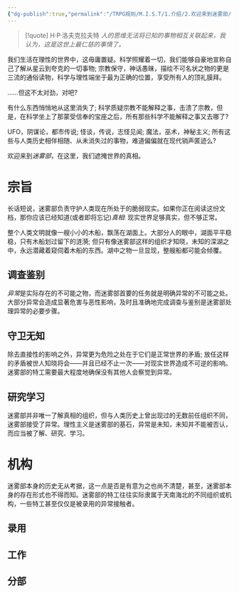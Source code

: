 ```yaml
---
{"dg-publish":true,"permalink":"/TRPG规则/M.I.S.T/1.介绍/2.欢迎来到迷雾部/"}
---
```


> [!quote] H·P·洛夫克拉夫特
> *人的思维无法将已知的事物相互关联起来，我认为，这是这世上最仁慈的事情了。*

我们生活在理性的世界中，这毋庸置疑。科学照耀着一切，我们能够自豪地宣称自己了解从星云到夸克的一切事物; 宗教保守，神话愚昧，描绘不可名状之物的更是三流的通俗读物，科学与理性端坐于最为正确的位置，享受所有人的顶礼膜拜。

......但这不太对劲，对吧?

有什么东西悄悄地从这里消失了; 科学质疑宗教不能解释之事，击溃了宗教，但是，在科学坐上了那蒙受信奉的宝座之后，所有那些科学不能解释之事又去哪了?

UFO，阴谋论，都市传说; 怪谈，传说，志怪见闻; 魔法，巫术，神秘主义; 所有这些与人类历史相伴相随、从未消失过的事物，难道偏偏就在现代销声匿迹么?

欢迎来到*迷雾部*，在这里，我们遮掩世界的真相。

# 宗旨
长话短说，迷雾部负责守护人类现在所处于的脆弱现实。如果你正在阅读这份文档，那你应该已经知道(或者即将忘记)*真相*: 现实世界足够真实，但不够正常。

整个人类文明就像一艘小小的木船，飘荡在湖面上。大部分人的眼中，湖面平平稳稳，只有木船划过留下的涟漪; 但只有像迷雾部这样的组织才知晓，未知的深湖之中，永远潜藏着窥伺着木船的东西。湖中之物一旦显现，整艘船都可能会倾覆。
## 调查鉴别
*异常*是实际存在的不可能之物，而迷雾部首要的任务就是明确异常的不可能之处。大部分异常会造成显著危害与恶性影响，及时且准确地完成调查与鉴别是迷雾部处理异常的必要步骤。
## 守卫无知
除去直接性的影响之外，异常更为危险之处在于它们是正常世界的矛盾; 放任这样的矛盾被世人知晓将会——并且已经不止一次——对现实世界造成不可逆的影响。迷雾部的特工需要最大程度地确保没有其他人会察觉到异常。
## 研究学习
迷雾部并非唯一了解真相的组织，但与人类历史上曾出现过的无数前任组织不同，迷雾部接受了异常。理性主义是迷雾部的基石，异常是未知，未知并不能被否认，而应当被了解、研究、学习。

# 机构
迷雾部本身的历史无从考据，这一点是否是有意为之也尚不清楚，甚至，迷雾部本身的存在形式也不得而知。迷雾部的特工往往实际隶属于天南海北的不同组织或机构，一些特工甚至仅仅是被录用的异常接触者。
## 录用

## 工作

## 分部
